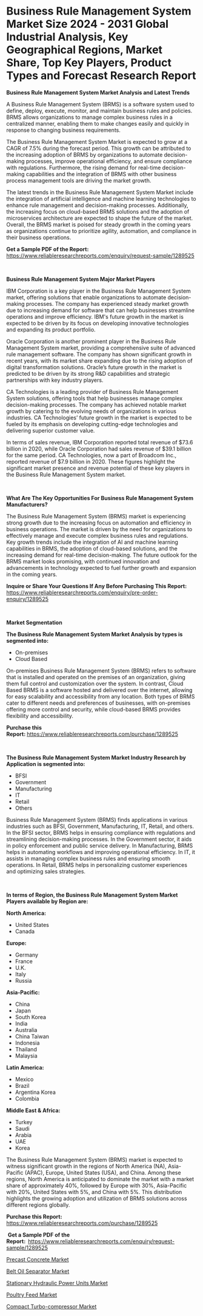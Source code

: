 <p><h1>Business Rule Management System Market Size 2024 - 2031 Global Industrial Analysis, Key Geographical Regions, Market Share, Top Key Players, Product Types and Forecast Research Report</h1></p><p><strong>Business Rule Management System Market Analysis and Latest Trends</strong></p>
<p><p>A Business Rule Management System (BRMS) is a software system used to define, deploy, execute, monitor, and maintain business rules and policies. BRMS allows organizations to manage complex business rules in a centralized manner, enabling them to make changes easily and quickly in response to changing business requirements.</p><p>The Business Rule Management System Market is expected to grow at a CAGR of 7.5% during the forecast period. This growth can be attributed to the increasing adoption of BRMS by organizations to automate decision-making processes, improve operational efficiency, and ensure compliance with regulations. Furthermore, the rising demand for real-time decision-making capabilities and the integration of BRMS with other business process management tools are driving the market growth.</p><p>The latest trends in the Business Rule Management System Market include the integration of artificial intelligence and machine learning technologies to enhance rule management and decision-making processes. Additionally, the increasing focus on cloud-based BRMS solutions and the adoption of microservices architecture are expected to shape the future of the market. Overall, the BRMS market is poised for steady growth in the coming years as organizations continue to prioritize agility, automation, and compliance in their business operations.</p></p>
<p><strong>Get a Sample PDF of the Report:&nbsp;</strong> <a href="https://www.reliableresearchreports.com/enquiry/request-sample/1289525">https://www.reliableresearchreports.com/enquiry/request-sample/1289525</a></p>
<p>&nbsp;</p>
<p><strong>Business Rule Management System Major Market Players</strong></p>
<p><p>IBM Corporation is a key player in the Business Rule Management System market, offering solutions that enable organizations to automate decision-making processes. The company has experienced steady market growth due to increasing demand for software that can help businesses streamline operations and improve efficiency. IBM's future growth in the market is expected to be driven by its focus on developing innovative technologies and expanding its product portfolio.</p><p>Oracle Corporation is another prominent player in the Business Rule Management System market, providing a comprehensive suite of advanced rule management software. The company has shown significant growth in recent years, with its market share expanding due to the rising adoption of digital transformation solutions. Oracle’s future growth in the market is predicted to be driven by its strong R&D capabilities and strategic partnerships with key industry players.</p><p>CA Technologies is a leading provider of Business Rule Management System solutions, offering tools that help businesses manage complex decision-making processes. The company has achieved notable market growth by catering to the evolving needs of organizations in various industries. CA Technologies’ future growth in the market is expected to be fueled by its emphasis on developing cutting-edge technologies and delivering superior customer value.</p><p>In terms of sales revenue, IBM Corporation reported total revenue of $73.6 billion in 2020, while Oracle Corporation had sales revenue of $39.1 billion for the same period. CA Technologies, now a part of Broadcom Inc., reported revenue of $7.9 billion in 2020. These figures highlight the significant market presence and revenue potential of these key players in the Business Rule Management System market.</p></p>
<p>&nbsp;</p>
<p><strong>What Are The Key Opportunities For Business Rule Management System Manufacturers?</strong></p>
<p><p>The Business Rule Management System (BRMS) market is experiencing strong growth due to the increasing focus on automation and efficiency in business operations. The market is driven by the need for organizations to effectively manage and execute complex business rules and regulations. Key growth trends include the integration of AI and machine learning capabilities in BRMS, the adoption of cloud-based solutions, and the increasing demand for real-time decision-making. The future outlook for the BRMS market looks promising, with continued innovation and advancements in technology expected to fuel further growth and expansion in the coming years.</p></p>
<p><strong>Inquire or Share Your Questions If Any Before Purchasing This Report:</strong> <a href="https://www.reliableresearchreports.com/enquiry/pre-order-enquiry/1289525">https://www.reliableresearchreports.com/enquiry/pre-order-enquiry/1289525</a></p>
<p>&nbsp;</p>
<p><strong>Market Segmentation</strong></p>
<p><strong>The Business Rule Management System Market Analysis by types is segmented into:</strong></p>
<p><ul><li>On-premises</li><li>Cloud Based</li></ul></p>
<p><p>On-premises Business Rule Management System (BRMS) refers to software that is installed and operated on the premises of an organization, giving them full control and customization over the system. In contrast, Cloud Based BRMS is a software hosted and delivered over the internet, allowing for easy scalability and accessibility from any location. Both types of BRMS cater to different needs and preferences of businesses, with on-premises offering more control and security, while cloud-based BRMS provides flexibility and accessibility.</p></p>
<p><strong>Purchase this Report:&nbsp;</strong><a href="https://www.reliableresearchreports.com/purchase/1289525">https://www.reliableresearchreports.com/purchase/1289525</a></p>
<p>&nbsp;</p>
<p><strong>The Business Rule Management System Market Industry Research by Application is segmented into:</strong></p>
<p><ul><li>BFSI</li><li>Government</li><li>Manufacturing</li><li>IT</li><li>Retail</li><li>Others</li></ul></p>
<p><p>Business Rule Management System (BRMS) finds applications in various industries such as BFSI, Government, Manufacturing, IT, Retail, and others. In the BFSI sector, BRMS helps in ensuring compliance with regulations and streamlining decision-making processes. In the Government sector, it aids in policy enforcement and public service delivery. In Manufacturing, BRMS helps in automating workflows and improving operational efficiency. In IT, it assists in managing complex business rules and ensuring smooth operations. In Retail, BRMS helps in personalizing customer experiences and optimizing sales strategies.</p></p>
<p>&nbsp;</p>
<p><strong>In terms of Region, the Business Rule Management System Market Players available by Region are:</strong></p>
<p>
    <p> <strong> North America: </strong>
        <ul>
            <li>United States</li>
            <li>Canada</li>
        </ul>
        </p> 
    <p> <strong> Europe: </strong>
        <ul>
            <li>Germany</li>
            <li>France</li>
            <li>U.K.</li>
            <li>Italy</li>
            <li>Russia</li>
        </ul>
        </p> 
    <p> <strong> Asia-Pacific: </strong>
        <ul>
            <li>China</li>
            <li>Japan</li>
            <li>South Korea</li>
            <li>India</li>
            <li>Australia</li>
            <li>China Taiwan</li>
            <li>Indonesia</li>
            <li>Thailand</li>
            <li>Malaysia</li>
        </ul>
        </p> 
    <p> <strong> Latin America: </strong>
        <ul>
            <li>Mexico</li>
            <li>Brazil</li>
            <li>Argentina Korea</li>
            <li>Colombia</li>
        </ul>
        </p> 
    <p> <strong> Middle East & Africa: </strong>
        <ul>
            <li>Turkey</li>
            <li>Saudi</li>
            <li>Arabia</li>
            <li>UAE</li>
            <li>Korea</li>
        </ul>
    </p>
    </p>
<p><p>The Business Rule Management System (BRMS) market is expected to witness significant growth in the regions of North America (NA), Asia-Pacific (APAC), Europe, United States (USA), and China. Among these regions, North America is anticipated to dominate the market with a market share of approximately 40%, followed by Europe with 30%, Asia-Pacific with 20%, United States with 5%, and China with 5%. This distribution highlights the growing adoption and utilization of BRMS solutions across different regions globally.</p></p>
<p><strong>Purchase this Report: </strong><a href="https://www.reliableresearchreports.com/purchase/1289525">https://www.reliableresearchreports.com/purchase/1289525</a></p>
<p>&nbsp;<strong>Get a Sample PDF of the Report:&nbsp;&nbsp;</strong><a href="https://www.reliableresearchreports.com/enquiry/request-sample/1289525">https://www.reliableresearchreports.com/enquiry/request-sample/1289525</a></p>
<p><strong></strong></p>
<p><p><a href="https://view.publitas.com/reportprime-1/precast-concrete-market-size-2024-2031-global-industrial-analysis-key-geographical-regions-market-share-top-key-players-product-types-and-forecast-research-report/">Precast Concrete Market</a></p><p><a href="https://mire-aunt-385.notion.site/Decoding-the-Belt-Oil-Separator-Market-A-Deep-Dive-into-the-Latest-Market-Trends-Market-Segmentati-f89547dd924e442088a7191fdb5bbcd0">Belt Oil Separator Market</a></p><p><a href="https://invited-way-688.notion.site/Stationary-Hydraulic-Power-Units-Market-Analysis-Examines-its-Scope-on-Growth-Opportunities-and-For-1c8fb8dbb88642ef9293abbb17d646f5">Stationary Hydraulic Power Units Market</a></p><p><a href="https://view.publitas.com/reportprime-1/poultry-feed-market-analysis-and-market-size-global-industry-overview-market-segmentation-and-forecast-2024-to-2031/">Poultry Feed Market</a></p><p><a href="https://butternut-bug-553.notion.site/Compact-Turbo-compressor-Market-Research-Report-Unlocks-Analysis-on-the-Market-Financial-Status-Mar-6315d6eaa1ac444096a2c4feb84f9a7b">Compact Turbo-compressor Market</a></p></p>